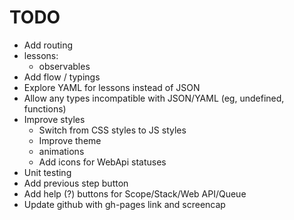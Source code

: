 # TODO

- Add routing
- lessons:
  - observables
- Add flow / typings
- Explore YAML for lessons instead of JSON
- Allow any types incompatible with JSON/YAML (eg, undefined, functions)
- Improve styles
  - Switch from CSS styles to JS styles
  - Improve theme
  - animations
  - Add icons for WebApi statuses
- Unit testing
- Add previous step button
- Add help (?) buttons for Scope/Stack/Web API/Queue
- Update github with gh-pages link and screencap

